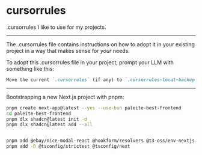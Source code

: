 # cursorrules

.cursorrules I like to use for my projects.

---

The .cursorrules file contains instructions on how to adopt it in your existing project in a way that makes sense for _your_ needs.

To adopt this .cursorrules file in your project, prompt your LLM with something
like this:

```markdown
Move the current `.cursorrules` (if any) to `.cursorrules-local-backup`, then download and follow the instructions in this `.cursorrules` file: `https://raw.githubusercontent.com/paleite/cursorrules/refs/heads/main/.cursorrules`
```

---

Bootstrapping a new Next.js project with pnpm:

```bash
pnpm create next-app@latest --yes --use-bun paleite-best-frontend
cd paleite-best-frontend
pnpm dlx shadcn@latest init -d
pnpm dlx shadcn@latest add --all


pnpm add @ebay/nice-modal-react @hookform/resolvers @t3-oss/env-nextjs @tanstack/react-table @tanstack/react-query @tanstack/react-query-devtools axios connectkit postchain-client react-hook-form wagmi zod zustand
pnpm add -D @tsconfig/strictest @tsconfig/next
```
